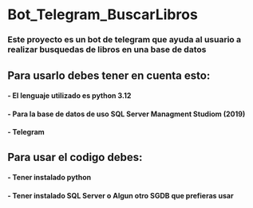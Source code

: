 # Bot_Telegram_BuscarLibros
### Este proyecto es un bot de telegram que ayuda al usuario a realizar busquedas de libros en una base de datos 
## Para usarlo debes tener en cuenta esto:
#### - El lenguaje utilizado es python 3.12
#### - Para la base de datos de uso SQL Server Managment Studiom (2019)
#### - Telegram
## Para usar el codigo debes:
#### - Tener instalado python
#### - Tener instalado SQL Server o Algun otro SGDB que prefieras usar
